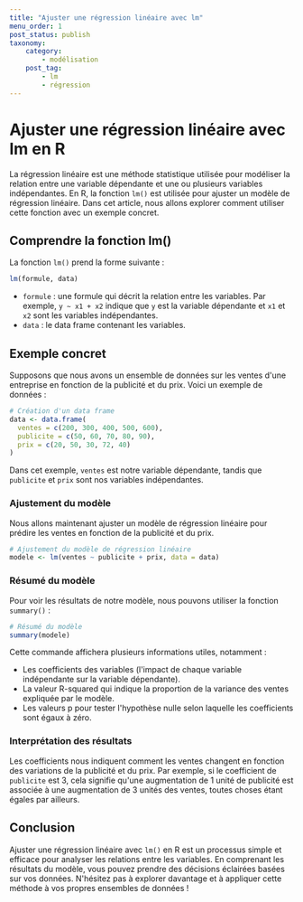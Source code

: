```yaml
---
title: "Ajuster une régression linéaire avec lm"
menu_order: 1
post_status: publish
taxonomy:
    category:
        - modélisation
    post_tag:
        - lm
        - régression
---
```


# Ajuster une régression linéaire avec lm en R

La régression linéaire est une méthode statistique utilisée pour modéliser la relation entre une variable dépendante et une ou plusieurs variables indépendantes. En R, la fonction `lm()` est utilisée pour ajuster un modèle de régression linéaire. Dans cet article, nous allons explorer comment utiliser cette fonction avec un exemple concret.

## Comprendre la fonction lm()

La fonction `lm()` prend la forme suivante :

```R
lm(formule, data)
```

- `formule` : une formule qui décrit la relation entre les variables. Par exemple, `y ~ x1 + x2` indique que `y` est la variable dépendante et `x1` et `x2` sont les variables indépendantes.
- `data` : le data frame contenant les variables.

## Exemple concret

Supposons que nous avons un ensemble de données sur les ventes d'une entreprise en fonction de la publicité et du prix. Voici un exemple de données :

```R
# Création d'un data frame
data <- data.frame(
  ventes = c(200, 300, 400, 500, 600),
  publicite = c(50, 60, 70, 80, 90),
  prix = c(20, 50, 30, 72, 40)
)
```

Dans cet exemple, `ventes` est notre variable dépendante, tandis que `publicite` et `prix` sont nos variables indépendantes.

### Ajustement du modèle

Nous allons maintenant ajuster un modèle de régression linéaire pour prédire les ventes en fonction de la publicité et du prix.

```R
# Ajustement du modèle de régression linéaire
modele <- lm(ventes ~ publicite + prix, data = data)
```

### Résumé du modèle

Pour voir les résultats de notre modèle, nous pouvons utiliser la fonction `summary()` :

```R
# Résumé du modèle
summary(modele)
```

Cette commande affichera plusieurs informations utiles, notamment :

- Les coefficients des variables (l'impact de chaque variable indépendante sur la variable dépendante).
- La valeur R-squared qui indique la proportion de la variance des ventes expliquée par le modèle.
- Les valeurs p pour tester l'hypothèse nulle selon laquelle les coefficients sont égaux à zéro.

### Interprétation des résultats

Les coefficients nous indiquent comment les ventes changent en fonction des variations de la publicité et du prix. Par exemple, si le coefficient de `publicite` est 3, cela signifie qu'une augmentation de 1 unité de publicité est associée à une augmentation de 3 unités des ventes, toutes choses étant égales par ailleurs.

## Conclusion

Ajuster une régression linéaire avec `lm()` en R est un processus simple et efficace pour analyser les relations entre les variables. En comprenant les résultats du modèle, vous pouvez prendre des décisions éclairées basées sur vos données. N'hésitez pas à explorer davantage et à appliquer cette méthode à vos propres ensembles de données !

